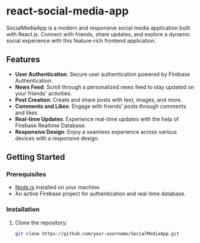 # react-social-media-app

SocialMediaApp is a modern and responsive social media application built with React.js. Connect with friends, share updates, and explore a dynamic social experience with this feature-rich frontend application.

## Features

- **User Authentication**: Secure user authentication powered by Firebase Authentication.
- **News Feed**: Scroll through a personalized news feed to stay updated on your friends' activities.
- **Post Creation**: Create and share posts with text, images, and more.
- **Comments and Likes**: Engage with friends' posts through comments and likes.
- **Real-time Updates**: Experience real-time updates with the help of Firebase Realtime Database.
- **Responsive Design**: Enjoy a seamless experience across various devices with a responsive design.

## Getting Started

### Prerequisites

- [Node.js](https://nodejs.org/) installed on your machine.
- An active Firebase project for authentication and real-time database.

### Installation

1. Clone the repository:

   ```bash
   git clone https://github.com/your-username/SocialMediaApp.git
   ```
